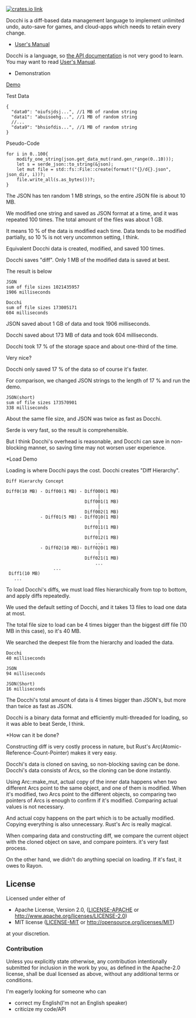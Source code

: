 [![crates.io link](https://img.shields.io/crates/v/docchi.svg)](https://crates.io/crates/docchi)

Docchi is a diff-based data management language to implement
unlimited undo, auto-save for games, and cloud-apps which needs to
retain every change. 

* [User's Manual](https://github.com/dochy-ksti/docchi/blob/master/docchi_manual/manual/index.md)

Docchi is a language, so [the API documentation](https://docs.rs/docchi/) is not very good to learn. 
You may want to read [User's Manual](https://github.com/dochy-ksti/docchi/blob/master/docchi_manual/manual/index.md).

* Demonstration

[Demo](https://github.com/dochy-ksti/dochy_bench)

Test Data
```JSON5
{
  "data0": "oiufsjdsj...", //1 MB of random string
  "data1": "abuisoehg...", //1 MB of random string
  //...
  "data9": "bhsiofdis...", //1 MB of random string
}
```
Pseudo-Code
```text
for i in 0..100{
    modify_one_string(json.get_data_mut(rand.gen_range(0..10)));
    let s = serde_json::to_string(&json);
    let mut file = std::fs::File::create(format!("{}/d{}.json", json_dir, i))?;
    file.write_all(s.as_bytes())?;
}
```
The JSON has ten random 1 MB strings, so the entire JSON file is about 10 MB.

We modified one string and saved as JSON format at a time, and it was repeated 100 times. 
The total amount of the files was about 1 GB.

It means 10 % of the data is modified each time. Data tends to be modified partially, 
so 10 % is not very uncommon setting, I think.

Equivalent Docchi data is created, modified, and saved 100 times.

Docchi saves "diff". Only 1 MB of the modified data is saved at best.

The result is below
```text
JSON
sum of file sizes 1021435957
1906 milliseconds

Docchi
sum of file sizes 173005171
604 milliseconds
```
JSON saved about 1 GB of data and took 1906 milliseconds.

Docchi saved about 173 MB of data and took 604 milliseconds.

Docchi took 17 % of the storage space and about one-third of the time.

Very nice?

Docchi only saved 17 % of the data so of course it's faster.

For comparison, we changed JSON strings to the length of 17 % and run the demo.
```text
JSON(short)
sum of file sizes 173570901
338 milliseconds
```
About the same file size, and JSON was twice as fast as Docchi.

Serde is very fast, so the result is comprehensible.

But I think Docchi's overhead is reasonable, and Docchi can save in non-blocking manner,
so saving time may not worsen user experience. 

*Load Demo

Loading is where Docchi pays the cost. Docchi creates "Diff Hierarchy".

```text
Diff Hierarchy Concept

Diff0(10 MB) - Diff00(1 MB) - Diff000(1 MB)
                                   │
                              Diff001(1 MB)
                                   │
                              Diff002(1 MB)
             - Diff01(5 MB) - Diff010(1 MB)
                                   │
                              Diff011(1 MB)
                                   │
                              Diff012(1 MB)
                                  ...
             - Diff02(10 MB)- Diff020(1 MB)
                                   │
                              Diff021(1 MB)
                                  ...
                  ...
 Diff1(10 MB)
   ... 
```
To load Docchi's diffs, we must load files hierarchically from top to bottom, and apply diffs repeatedly.

We used the default setting of Docchi, and it takes 13 files to load one data at most.

The total file size to load can be 4 times bigger than the biggest diff file (10 MB in this case),
so it's 40 MB.

We searched the deepest file from the hierarchy and loaded the data. 
```text
Docchi 
40 milliseconds

JSON
94 milliseconds

JSON(Short)
16 milliseconds
```
The Docchi's total amount of data is 4 times bigger than JSON's, but more than twice as fast as JSON.

Docchi is a binary data format and efficiently multi-threaded for loading, so it was able to beat Serde, I think.

*How can it be done?

Constructing diff is very costly process in nature, but Rust's Arc(Atomic-Reference-Count-Pointer) makes it very easy.

Docchi's data is cloned on saving, so non-blocking saving can be done. 
Docchi's data consists of Arcs, so the cloning can be done instantly.

Using Arc::make_mut, actual copy of the inner data happens when two different Arcs point to the same object, 
and one of them is modified. When it's modified, two Arcs point to the different objects, so 
comparing two pointers of Arcs is enough to confirm if it's modified. Comparing actual values is not necessary.

And actual copy happens on the part which is to be actually modified. Copying everything is also unnecessary.
Rust's Arc is really magical.

When comparing data and constructing diff, we compare the current object with the cloned object on save, and compare pointers.
it's very fast process.

On the other hand, we didn't do anything special on loading. If it's fast, it owes to Rayon.

## License

Licensed under either of

- Apache License, Version 2.0, ([LICENSE-APACHE](apache_license.txt) or http://www.apache.org/licenses/LICENSE-2.0)
- MIT license ([LICENSE-MIT](mit_license.txt) or http://opensource.org/licenses/MIT)

at your discretion.

### Contribution

Unless you explicitly state otherwise, any contribution intentionally submitted for inclusion in the work by you, as defined in the Apache-2.0 license, shall be dual licensed as above, without any additional terms or conditions.

I'm eagerly looking for someone who can 

- correct my English(I'm not an English speaker)
- criticize my code/API

